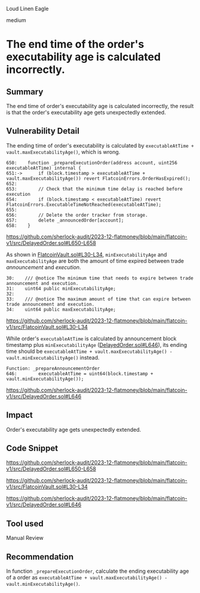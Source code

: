 Loud Linen Eagle

medium

# The end time of the order's executability age is calculated incorrectly.

## Summary
The end time of order's executability age is calculated incorrectly, the result is that the order's executability age gets unexpectedly extended.

## Vulnerability Detail
The ending time of order's executability is calculated by `executableAtTime + vault.maxExecutabilityAge()`, which is wrong.
```solidity
650:    function _prepareExecutionOrder(address account, uint256 executableAtTime) internal {
651:->      if (block.timestamp > executableAtTime + vault.maxExecutabilityAge()) revert FlatcoinErrors.OrderHasExpired();
652:
653:        // Check that the minimum time delay is reached before execution
654:        if (block.timestamp < executableAtTime) revert FlatcoinErrors.ExecutableTimeNotReached(executableAtTime);
655:
656:        // Delete the order tracker from storage.
657:        delete _announcedOrder[account];
658:    }
```
https://github.com/sherlock-audit/2023-12-flatmoney/blob/main/flatcoin-v1/src/DelayedOrder.sol#L650-L658


As shown in [FlatcoinVault.sol#L30-L34](https://github.com/sherlock-audit/2023-12-flatmoney/blob/main/flatcoin-v1/src/FlatcoinVault.sol#L30-L34), `minExecutabilityAge` and `maxExecutabilityAge` are both the amount of time expired between trade *announcement* and *execution*.
```solidity
30:    /// @notice The minimum time that needs to expire between trade announcement and execution.
31:    uint64 public minExecutabilityAge;
32:
33:    /// @notice The maximum amount of time that can expire between trade announcement and execution.
34:    uint64 public maxExecutabilityAge;
```
https://github.com/sherlock-audit/2023-12-flatmoney/blob/main/flatcoin-v1/src/FlatcoinVault.sol#L30-L34

While order's `executableAtTime` is calculated by announcement block timestamp plus `minExecutabilityAge` ([DelayedOrder.sol#L646]()), its ending time should be `executableAtTime + vault.maxExecutabilityAge() - vault.minExecutabilityAge()` instead.
```solidity
Function: _prepareAnnouncementOrder
646:        executableAtTime = uint64(block.timestamp + vault.minExecutabilityAge());
```
https://github.com/sherlock-audit/2023-12-flatmoney/blob/main/flatcoin-v1/src/DelayedOrder.sol#L646


## Impact
Order's executability age gets unexpectedly extended.

## Code Snippet
https://github.com/sherlock-audit/2023-12-flatmoney/blob/main/flatcoin-v1/src/DelayedOrder.sol#L650-L658

https://github.com/sherlock-audit/2023-12-flatmoney/blob/main/flatcoin-v1/src/FlatcoinVault.sol#L30-L34

https://github.com/sherlock-audit/2023-12-flatmoney/blob/main/flatcoin-v1/src/DelayedOrder.sol#L646

## Tool used

Manual Review

## Recommendation
In function `_prepareExecutionOrder`, calculate the ending executability age of a order as `executableAtTime + vault.maxExecutabilityAge() - vault.minExecutabilityAge()`.